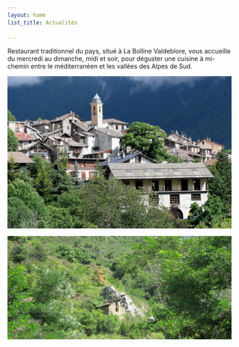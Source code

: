 ```yaml
---
layout: home
list_title: Actualités

---
```

Restaurant traditionnel du pays, situé à La Bolline Valdeblore,
vous accueille du mercredi au dimanche, midi et soir, pour déguster
une cuisine à mi-chemin entre le méditerranéen et les vallées des
Alpes de Sud.

![](/uploads/bolline1.jpg)

![](/uploads/ruine.jpg)